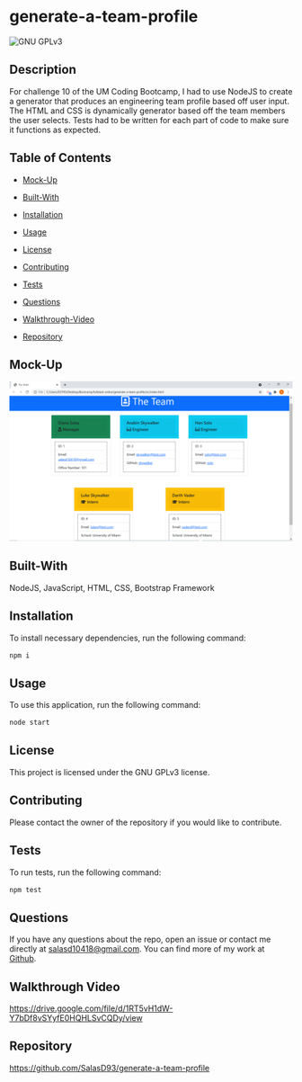 # generate-a-team-profile
![GNU GPLv3](https://img.shields.io/badge/license-GNU%20GPLv3-red.svg)

## Description

For challenge 10 of the UM Coding Bootcamp, I had to use NodeJS to create a generator that produces an engineering team profile based off user input. The HTML and CSS is dynamically generator based off the team members the user selects. Tests had to be written for each part of code to make sure it functions as expected.


## Table of Contents

* [Mock-Up](#mock-up)

* [Built-With](#built-with)

* [Installation](#installation)

* [Usage](#usage)

* [License](#license)

* [Contributing](#contributing)

* [Tests](#tests)

* [Questions](#questions)

* [Walkthrough-Video](#walkthrough-video)

* [Repository](#repository)


## Mock-Up

![Homework Screenshot 1](https://github.com/SalasD93/generate-a-team-profile/blob/main/src/assets/Ch10-Screenshot.png?raw=true)


## Built-With

NodeJS, JavaScript, HTML, CSS, Bootstrap Framework


## Installation

To install necessary dependencies, run the following command:
```md
npm i
```

## Usage

To use this application, run the following command:
```md
node start
```

## License

This project is licensed under the GNU GPLv3 license.


## Contributing

Please contact the owner of the repository if you would like to contribute.


## Tests

To run tests, run the following command:
```md
npm test
```

## Questions

If you have any questions about the repo, open an issue or contact me directly at salasd10418@gmail.com. You can find more of my work at [Github](https://github.com/salasd93).

## Walkthrough Video

https://drive.google.com/file/d/1RT5vH1dW-Y7bDf8vSYyfE0HQHLSvCQDy/view

## Repository

https://github.com/SalasD93/generate-a-team-profile